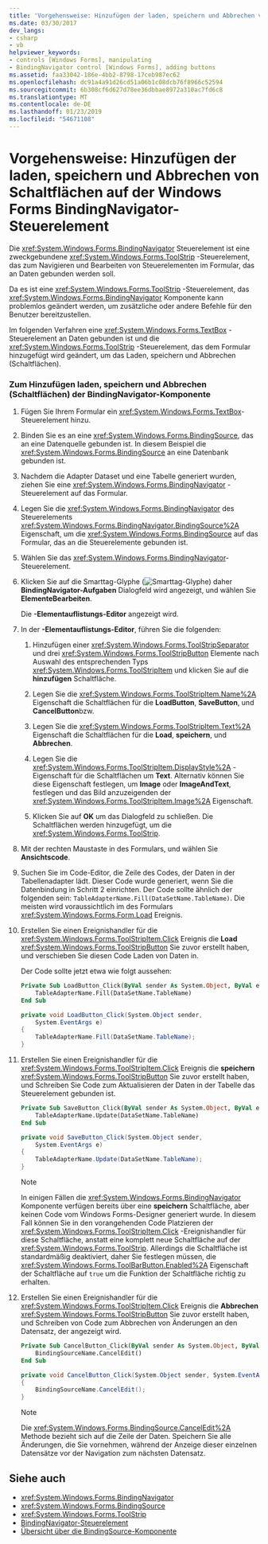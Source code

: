 ```yaml
---
title: 'Vorgehensweise: Hinzufügen der laden, speichern und Abbrechen von Schaltflächen auf der Windows Forms BindingNavigator-Steuerelement'
ms.date: 03/30/2017
dev_langs:
- csharp
- vb
helpviewer_keywords:
- controls [Windows Forms], manipulating
- BindingNavigator control [Windows Forms], adding buttons
ms.assetid: faa33042-186e-4bb2-8798-17ceb987ec62
ms.openlocfilehash: dc91a4a91d26cd51a06b1c08dcb76f8966c52594
ms.sourcegitcommit: 6b308cf6d627d78ee36dbbae8972a310ac7fd6c8
ms.translationtype: MT
ms.contentlocale: de-DE
ms.lasthandoff: 01/23/2019
ms.locfileid: "54671108"
---
```

# <a name="how-to-add-load-save-and-cancel-buttons-to-the-windows-forms-bindingnavigator-control"></a>Vorgehensweise: Hinzufügen der laden, speichern und Abbrechen von Schaltflächen auf der Windows Forms BindingNavigator-Steuerelement
Die <xref:System.Windows.Forms.BindingNavigator> Steuerelement ist eine zweckgebundene <xref:System.Windows.Forms.ToolStrip> -Steuerelement, das zum Navigieren und Bearbeiten von Steuerelementen im Formular, das an Daten gebunden werden soll.  
  
 Da es ist eine <xref:System.Windows.Forms.ToolStrip> -Steuerelement, das <xref:System.Windows.Forms.BindingNavigator> Komponente kann problemlos geändert werden, um zusätzliche oder andere Befehle für den Benutzer bereitzustellen.  
  
 Im folgenden Verfahren eine <xref:System.Windows.Forms.TextBox> -Steuerelement an Daten gebunden ist und die <xref:System.Windows.Forms.ToolStrip> -Steuerelement, das dem Formular hinzugefügt wird geändert, um das Laden, speichern und Abbrechen (Schaltflächen).  
  
### <a name="to-add-load-save-and-cancel-buttons-to-the-bindingnavigator-component"></a>Zum Hinzufügen laden, speichern und Abbrechen (Schaltflächen) der BindingNavigator-Komponente  
  
1.  Fügen Sie Ihrem Formular ein <xref:System.Windows.Forms.TextBox>-Steuerelement hinzu.  
  
2.  Binden Sie es an eine <xref:System.Windows.Forms.BindingSource>, das an eine Datenquelle gebunden ist. In diesem Beispiel die <xref:System.Windows.Forms.BindingSource> an eine Datenbank gebunden ist.  
  
3.  Nachdem die Adapter Dataset und eine Tabelle generiert wurden, ziehen Sie eine <xref:System.Windows.Forms.BindingNavigator> -Steuerelement auf das Formular.  
  
4.  Legen Sie die <xref:System.Windows.Forms.BindingNavigator> des Steuerelements <xref:System.Windows.Forms.BindingNavigator.BindingSource%2A> Eigenschaft, um die <xref:System.Windows.Forms.BindingSource> auf das Formular, das an die Steuerelemente gebunden ist.  
  
5.  Wählen Sie das <xref:System.Windows.Forms.BindingNavigator>-Steuerelement.  
  
6.  Klicken Sie auf die Smarttag-Glyphe (![Smarttag-Glyphe](../../../../docs/framework/winforms/controls/media/vs-winformsmttagglyph.gif "VS_WinFormSmtTagGlyph")) daher **BindingNavigator-Aufgaben** Dialogfeld wird angezeigt, und wählen Sie **ElementeBearbeiten**.  
  
     Die **-Elementauflistungs-Editor** angezeigt wird.  
  
7.  In der **-Elementauflistungs-Editor**, führen Sie die folgenden:  
  
    1.  Hinzufügen einer <xref:System.Windows.Forms.ToolStripSeparator> und drei <xref:System.Windows.Forms.ToolStripButton> Elemente nach Auswahl des entsprechenden Typs <xref:System.Windows.Forms.ToolStripItem> und klicken Sie auf die **hinzufügen** Schaltfläche.  
  
    2.  Legen Sie die <xref:System.Windows.Forms.ToolStripItem.Name%2A> Eigenschaft die Schaltflächen für die **LoadButton**, **SaveButton**, und **CancelButton**bzw.  
  
    3.  Legen Sie die <xref:System.Windows.Forms.ToolStripItem.Text%2A> Eigenschaft die Schaltflächen für die **Load**, **speichern**, und **Abbrechen**.  
  
    4.  Legen Sie die <xref:System.Windows.Forms.ToolStripItem.DisplayStyle%2A> -Eigenschaft für die Schaltflächen um **Text**. Alternativ können Sie diese Eigenschaft festlegen, um **Image** oder **ImageAndText**, festlegen und das Bild anzuzeigenden der <xref:System.Windows.Forms.ToolStripItem.Image%2A> Eigenschaft.  
  
    5.  Klicken Sie auf **OK** um das Dialogfeld zu schließen. Die Schaltflächen werden hinzugefügt, um die <xref:System.Windows.Forms.ToolStrip>.  
  
8.  Mit der rechten Maustaste in des Formulars, und wählen Sie **Ansichtscode**.  
  
9. Suchen Sie im Code-Editor, die Zeile des Codes, der Daten in der Tabellenadapter lädt. Dieser Code wurde generiert, wenn Sie die Datenbindung in Schritt 2 einrichten. Der Code sollte ähnlich der folgenden sein: `TableAdapterName.Fill(DataSetName.TableName)`. Die meisten wird voraussichtlich im des Formulars <xref:System.Windows.Forms.Form.Load> Ereignis.  
  
10. Erstellen Sie einen Ereignishandler für die <xref:System.Windows.Forms.ToolStripItem.Click> Ereignis die **Load** <xref:System.Windows.Forms.ToolStripButton> Sie zuvor erstellt haben, und verschieben Sie diesen Code Laden von Daten in.  
  
     Der Code sollte jetzt etwa wie folgt aussehen:  
  
    ```vb  
    Private Sub LoadButton_Click(ByVal sender As System.Object, ByVal e As System.EventArgs) Handles LoadButton.Click  
        TableAdapterName.Fill(DataSetName.TableName)  
    End Sub  
    ```  
  
    ```csharp  
    private void LoadButton_Click(System.Object sender,   
        System.EventArgs e)  
    {  
        TableAdapterName.Fill(DataSetName.TableName);  
    }  
    ```  
  
11. Erstellen Sie einen Ereignishandler für die <xref:System.Windows.Forms.ToolStripItem.Click> Ereignis die **speichern** <xref:System.Windows.Forms.ToolStripButton> Sie zuvor erstellt haben, und Schreiben Sie Code zum Aktualisieren der Daten in der Tabelle das Steuerelement gebunden ist.  
  
    ```vb  
    Private Sub SaveButton_Click(ByVal sender As System.Object, ByVal e As System.EventArgs) Handles SaveButton.Click  
        TableAdapterName.Update(DataSetName.TableName)  
    End Sub  
    ```  
  
    ```csharp  
    private void SaveButton_Click(System.Object sender,   
        System.EventArgs e)  
    {  
        TableAdapterName.Update(DataSetName.TableName);  
    }  
    ```  
  
    > [!NOTE]
    > In einigen Fällen die <xref:System.Windows.Forms.BindingNavigator> Komponente verfügen bereits über eine **speichern** Schaltfläche, aber keinen Code vom Windows Forms-Designer generiert wurde. In diesem Fall können Sie in den vorangehenden Code Platzieren der <xref:System.Windows.Forms.ToolStripItem.Click> -Ereignishandler für diese Schaltfläche, anstatt eine komplett neue Schaltfläche auf der <xref:System.Windows.Forms.ToolStrip>. Allerdings die Schaltfläche ist standardmäßig deaktiviert, daher Sie festlegen müssen, die <xref:System.Windows.Forms.ToolBarButton.Enabled%2A> Eigenschaft der Schaltfläche auf `true` um die Funktion der Schaltfläche richtig zu erhalten.
  
12. Erstellen Sie einen Ereignishandler für die <xref:System.Windows.Forms.ToolStripItem.Click> Ereignis die **Abbrechen** <xref:System.Windows.Forms.ToolStripButton> Sie zuvor erstellt haben, und Schreiben von Code zum Abbrechen von Änderungen an den Datensatz, der angezeigt wird.  
  
    ```vb  
    Private Sub CancelButton_Click(ByVal sender As System.Object, ByVal e As System.EventArgs) Handles CancelButton.Click  
        BindingSourceName.CancelEdit()  
    End Sub  
    ```  
  
    ```csharp  
    private void CancelButton_Click(System.Object sender, System.EventArgs e)  
    {  
        BindingSourceName.CancelEdit();  
    }  
    ```  
  
    > [!NOTE]
    >  Die <xref:System.Windows.Forms.BindingSource.CancelEdit%2A> Methode bezieht sich auf die Zeile der Daten. Speichern Sie alle Änderungen, die Sie vornehmen, während der Anzeige dieser einzelnen Datensätze vor der Navigation zum nächsten Datensatz.  
  
## <a name="see-also"></a>Siehe auch
- <xref:System.Windows.Forms.BindingNavigator>
- <xref:System.Windows.Forms.BindingSource>
- <xref:System.Windows.Forms.ToolStrip>
- [BindingNavigator-Steuerelement](../../../../docs/framework/winforms/controls/bindingnavigator-control-windows-forms.md)
- [Übersicht über die BindingSource-Komponente](../../../../docs/framework/winforms/controls/bindingsource-component-overview.md)
